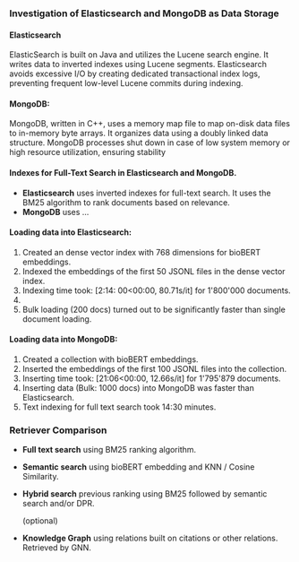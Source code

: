 ### Investigation of Elasticsearch and MongoDB as Data Storage

#### Elasticsearch 
ElasticSearch is built on Java and utilizes the Lucene search engine. It writes data to inverted indexes using Lucene segments. 
Elasticsearch avoids excessive I/O by creating dedicated transactional index logs, preventing frequent low-level Lucene commits during indexing.

#### MongoDB:
MongoDB, written in C++, uses a memory map file to map on-disk data files to in-memory byte arrays. 
It organizes data using a doubly linked data structure. MongoDB processes shut down in case of low system memory or high resource utilization, ensuring stability

#### Indexes for Full-Text Search in Elasticsearch and MongoDB.

- **Elasticsearch** uses inverted indexes for full-text search. It uses the BM25 algorithm to rank documents based on relevance.
- **MongoDB** uses ...

#### Loading data into Elasticsearch:
1. Created an dense vector index with 768 dimensions for bioBERT embeddings.
2. Indexed the embeddings of the first 50 JSONL files in the dense vector index.
3. Indexing time took: [2:14: 00<00:00, 80.71s/it] for 1'800'000 documents.
4. 
5. Bulk loading (200 docs) turned out to be significantly faster than single document loading.

#### Loading data into MongoDB:
1. Created a collection with bioBERT embeddings.
2. Inserted the embeddings of the first 100 JSONL files into the collection.
3. Inserting time took: [21:06<00:00, 12.66s/it] for 1'795'879 documents.
4. Inserting data (Bulk: 1000 docs) into MongoDB was faster than Elasticsearch.
5. Text indexing for full text search took 14:30 minutes. 

### Retriever Comparison

- **Full text search** using BM25 ranking algorithm.
- **Semantic search** using bioBERT embedding and KNN / Cosine Similarity.
- **Hybrid search** previous ranking using BM25 followed by semantic search and/or DPR.

  (optional)

- **Knowledge Graph** using relations built on citations or other relations. Retrieved by GNN.
